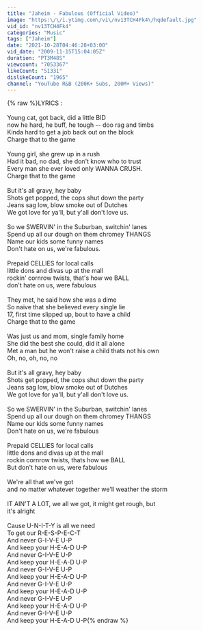 ```yaml
---
title: "Jaheim - Fabulous (Official Video)"
image: "https:\/\/i.ytimg.com\/vi\/nv13TCH4Fk4\/hqdefault.jpg"
vid_id: "nv13TCH4Fk4"
categories: "Music"
tags: ["Jaheim"]
date: "2021-10-28T04:46:28+03:00"
vid_date: "2009-11-15T15:04:05Z"
duration: "PT3M48S"
viewcount: "7053367"
likeCount: "51331"
dislikeCount: "1965"
channel: "YouTube R&B (200K+ Subs, 200M+ Views)"
---
```

{% raw %}LYRICS :<br /><br />Young cat, got back, did a little BID<br />now he hard, he buff, he tough -- doo rag and timbs<br />Kinda hard to get a job back out on the block<br />Charge that to the game<br /><br />Young girl, she grew up in a rush<br />Had it bad, no dad, she don't know who to trust<br />Every man she ever loved only WANNA CRUSH.<br />Charge that to the game<br /><br />But it's all gravy, hey baby<br />Shots get popped, the cops shut down the party<br />Jeans sag low, blow smoke out of Dutches<br />We got love for ya'll, but y'all don't love us.<br /><br />So we SWERVIN' in the Suburban, switchin' lanes<br />Spend up all our dough on them chromey THANGS<br />Name our kids some funny names<br />Don't hate on us, we're fabulous.<br /><br />Prepaid CELLIES for local calls<br />little dons and divas up at the mall<br />rockin' cornrow twists, that's how we BALL<br />don't hate on us, were fabulous<br /><br />They met, he said how she was a dime<br />So naive that she believed every single lie<br />17, first time slipped up, bout to have a child<br />Charge that to the game<br /><br />Was just us and mom, single family home<br />She did the best she could, did it all alone<br />Met a man but he won't raise a child thats not his own<br />Oh, no, oh, no, no<br /><br />But it's all gravy, hey baby<br />Shots get popped, the cops shut down the party<br />Jeans sag low, blow smoke out of Dutches<br />We got love for ya'll, but y'all don't love us.<br /><br />So we SWERVIN' in the Suburban, switchin' lanes<br />Spend up all our dough on them chromey THANGS<br />Name our kids some funny names<br />Don't hate on us, we're fabulous<br /><br />Prepaid CELLIES for local calls<br />little dons and divas up at the mall<br />rockin cornrow twists, thats how we BALL<br />But don't hate on us, were fabulous<br /><br />We're all that we've got<br />and no matter whatever together we'll weather the storm<br /><br />IT AIN'T A LOT, we all we got, it might get rough, but<br />it's alright<br /><br />Cause U-N-I-T-Y is all we need<br />To get our R-E-S-P-E-C-T<br />And never G-I-V-E U-P<br />And keep your H-E-A-D U-P<br />And never G-I-V-E U-P<br />And keep your H-E-A-D U-P<br />And never G-I-V-E U-P<br />And keep your H-E-A-D U-P<br />And never G-I-V-E U-P<br />And keep your H-E-A-D U-P<br />And never G-I-V-E U-P<br />And keep your H-E-A-D U-P<br />And never G-I-V-E U-P<br />And keep your H-E-A-D U-P{% endraw %}
